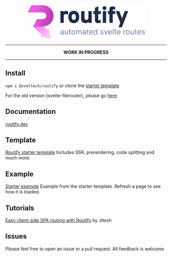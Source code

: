 <div align="center">
    <img src="routify.png" alt="routify" width="367" />
</div>

----


<p align="center">     
  <strong>WORK IN PROGRESS</strong>
</p>


----




## Install
``npm i @sveltech/routify`` or clone the [starter template](https://github.com/sveltech/routify-starter)

For the old version (svelte-filerouter), please go [here](https://github.com/sveltech/routify/tree/v1)

## Documentation
[routify.dev](https://routify.dev/docs/introduction)

## Template
[Routify starter template](https://github.com/sveltech/routify-starter)
Includes SSR, prerendering, code splitting and much more.

## Example
[Starter example](https://example.routify.dev/example) Example from the starter template. Refresh a page to see how it is loaded.

## Tutorials
[Easy client-side SPA routing with Routify](https://www.youtube.com/watch?v=AGLUJlOC6f0) by Jitesh

## Issues
Please feel free to open an issue or a pull request. All feedback is welcome.
